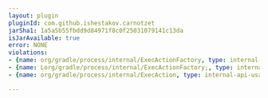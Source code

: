 ```yaml
---
layout: plugin
pluginId: com.github.ishestakov.carnotzet
jarSha1: 1a5a5b55fbdd9d84971f8c0f25031079141c13da
isJarAvailable: true
error: NONE
violations:
- {name: org/gradle/process/internal/ExecActionFactory, type: internal-api-usage}
- {name: Lorg/gradle/process/internal/ExecActionFactory;, type: internal-api-usage}
- {name: org/gradle/process/internal/ExecAction, type: internal-api-usage}

---
```

